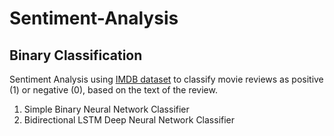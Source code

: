 # Sentiment-Analysis

## Binary Classification

Sentiment Analysis using [IMDB dataset](https://ai.stanford.edu/~amaas/data/sentiment/aclImdb_v1.tar.gz) to classify movie reviews as positive (1) or negative (0), based on the text of the review.

1. Simple Binary Neural Network Classifier
2. Bidirectional LSTM Deep Neural Network Classifier
